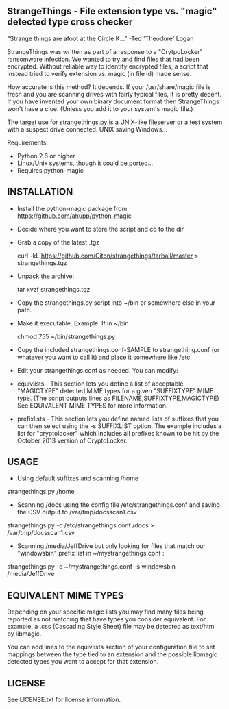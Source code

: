 StrangeThings - File extension type vs. "magic" detected type cross checker
-----------------------------------------------------------------------------

"Strange things are afoot at the Circle K..."  -Ted 'Theodore' Logan

StrangeThings was written as part of a response to a "CrytpoLocker" ransomware
infection.  We wanted to try and find files that had been encrypted.  Without
reliable way to identify encrypted files, a script that instead tried to verify
extension vs. magic (in file id) made sense.

How accurate is this method?  It depends.  If your /usr/share/magic file is
fresh and you are scanning drives with fairly typical files, it is pretty
decent.  If you have invented your own binary document format then StrangeThings
won't have a clue.  (Unless you add it to your system's magic file.)

The target use for strangethings.py is a UNIX-like fileserver or a test
system with a suspect drive connected.  UNIX saving Windows...


Requirements:

 * Python 2.6 or higher
 * Linux/Unix systems, though it could be ported...
 * Requires python-magic

INSTALLATION
------------

 * Install the python-magic package from https://github.com/ahupp/python-magic
 * Decide where you want to store the script and cd to the dir
 * Grab a copy of the latest .tgz

   curl -kL https://github.com/Citon/strangethings/tarball/master > strangethings.tgz  

 * Unpack the archive:

   tar xvzf strangethings.tgz

 * Copy the strangethings.py script into ~/bin or somewhere else in your
   path.
 * Make it executable.  Example: If in ~/bin

   chmod 755 ~/bin/strangethings.py

 * Copy the included strangethings.conf-SAMPLE to strangething.conf (or
   whatever you want to call it) and place it somewhere like /etc.

 * Edit your strangethings.conf as needed.  You can modify:

  * equivlists - This section lets you define a list of acceptable "MAGICTYPE"
                 detected MIME types for a given "SUFFIXTYPE" MIME type.
                 (The script outputs lines as FILENAME,SUFFIXTYPE,MAGICTYPE)
 		 See EQUIVALENT MIME TYPES for more information.
 
  * prefixlists - This section lets you define named lists of suffixes that
                  you can then select using the -s SUFFIXLIST option.  The
                  example includes a list for "cryptolocker" which includes
                  all prefixes known to be hit by the October 2013 version
                  of CryptoLocker.


USAGE
-----

  * Using default suffixes and scanning /home

  strangethings.py /home

  * Scanning /docs using the config file /etc/strangethings.conf and saving
    the CSV output to /var/tmp/docsscan1.csv

  strangethings.py -c /etc/strangethings.conf /docs > /var/tmp/docsscan1.csv

  * Scanning /media/JeffDrive but only looking for files that match our
    "windowsbin" prefix list in ~/mystrangethings.conf :

  strangethings.py -c ~/mystrangethings.conf -s windowsbin /media/JeffDrive



EQUIVALENT MIME TYPES
---------------------

Depending on your specific magic lists you may find many files being reported
as not matching that have types you consider equivalent.  For example,
a .css (Cascading Style Sheet) file may be detected as text/html by libmagic.

You can add lines to the equivlists section of your configuration file to set
mappings between the type tied to an extension and the possible libmagic
detected types you want to accept for that extension.



LICENSE
-------

See LICENSE.txt for license information.



